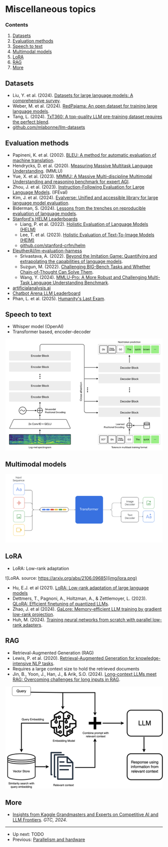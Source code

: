 # Miscellaneous topics


### Contents

1.  [Datasets](#datasets)
2.  [Evaluation methods](#evaluation-methods)
3.  [Speech to text](#speech-to-text)
4.  [Multimodal models](#multimodal-models)
5.  [LoRA](#lora)
6.  [RAG](#rag)
7.  [More](#more)


## Datasets

-   Liu, Y. et al. (2024). [Datasets for large language models: A comprehensive survey](https://arxiv.org/abs/2402.18041).
-   Weber, M. et al. (2024). [RedPajama: An open dataset for training large language models](https://arxiv.org/abs/2411.12372).
-   Tang, L. (2024). [TxT360: A top-quality LLM pre-training dataset requires the perfect blend](https://huggingface.co/spaces/LLM360/TxT360).
-   [github.com/mlabonne/llm-datasets](https://github.com/mlabonne/llm-datasets)


## Evaluation methods

-   Papineni, K. et al. (2002). [BLEU: A method for automatic evaluation of machine translation](https://aclanthology.org/P02-1040).
-   Hendrycks, D. et al. (2020). [Measuring Massive Multitask Language Understanding](https://arxiv.org/abs/2009.03300). (MMLU)
-   Yue, X. et al. (2023).  [MMMU: A Massive Multi-discipline Multimodal Understanding and reasoning benchmark for expert AGI](https://arxiv.org/abs/2311.16502).
-   Zhou, J. et al. (2023). [Instruction-Following Evaluation for Large Language Models](https://arxiv.org/abs/2311.07911). (IFEval)
-   Kim, J. et al. (2024). [Evalverse: Unified and accessible library for large language model evaluation](https://arxiv.org/abs/2404.00943).
-   Biderman, S. (2024). [Lessons from the trenches on reproducible evaluation of language models](https://arxiv.org/abs/2405.14782).
-   [Stanford's HELM Leaderboards](https://crfm.stanford.edu/helm/)
    -   Liang, P. et al. (2022). [Holistic Evaluation of Language Models (HELM)](https://arxiv.org/abs/2211.09110)
    -   Lee, T. et al. (2023). [Holistic Evaluation of Text-To-Image Models (HEIM)](https://arxiv.org/abs/2311.04287)
    -   [github.com/stanford-crfm/helm](https://github.com/stanford-crfm/helm)
-   [EleutherAI/lm-evaluation-harness](https://github.com/EleutherAI/lm-evaluation-harness)
    -   Srivastava, A. (2022). [Beyond the Imitation Game: Quantifying and extrapolating the capabilities of language models](https://arxiv.org/abs/2206.04615).
    -   Suzgun, M. (2022). [Challenging BIG-Bench Tasks and Whether Chain-of-Thought Can Solve Them](https://arxiv.org/abs/2210.09261).
    -   Wang, Y. (2024). [MMLU-Pro: A More Robust and Challenging Multi-Task Language Understanding Benchmark](https://arxiv.org/abs/2406.01574).
-   [artificialanalysis.ai](https://artificialanalysis.ai)
-   [Chatbot Arena LLM Leaderboard](https://lmarena.ai)
-   Phan, L. et al. (2025). [Humanity's Last Exam](https://arxiv.org/abs/2501.14249).


## Speech to text

-   Whisper model (OpenAI)
-   Transformer based, encoder-decoder

![Whisper model (source: [openai](https://openai.com/research/whisper)).](img/whisper.png)


## Multimodal models

![Figure from [Gemini](https://storage.googleapis.com/deepmind-media/gemini/gemini_1_report.pdf).](img/gemini-multimodal.png)


## LoRA

-    LoRA: Low-rank adaptation

![LoRA. source: https://arxiv.org/abs/2106.09685](img/lora.png)

-   Hu, E.J. et al (2021). [LoRA: Low-rank adaptation of large language models](https://arxiv.org/abs/2106.09685)
-   Dettmers, T., Pagnoni, A., Holtzman, A., & Zettlemoyer, L. (2023). [QLoRA: Efficient finetuning of quantized LLMs](https://arxiv.org/abs/2305.14314).
-   Zhao, J. et al (2024). [GaLore: Memory-efficient LLM training by gradient low-rank projection](https://arxiv.org/abs/2403.03507).
-   Huh, M. (2024). [Training neural networks from scratch with parallel low-rank adapters](https://arxiv.org/abs/2402.16828).


## RAG

-   Retrieval-Augmented Generation (RAG)
-   Lewis, P. et al. (2020). [Retrieval-Augmented Generation for knowledge-intensive NLP tasks](https://proceedings.neurips.cc/paper/2020/file/6b493230205f780e1bc26945df7481e5-Paper.pdf).
-   Requires a large context size to hold the retrieved documents
-   Jin, B., Yoon, J., Han, J., & Arik, S.O. (2024). [Long-context LLMs meet RAG: Overcoming challenges for long inputs in RAG](https://arxiv.org/abs/2410.05983).

![RAG explained.](img/rag-explained-clarifai.png)


## More

-   [Insights from Kaggle Grandmasters and Experts on Competitive AI and LLM Frontiers](https://www.youtube.com/watch?v=k2EcIX0HgzA). *GTC, 2024*.


--------

-   Up next: TODO
-   Previous: [Parallelism and hardware](parallelism-and-hw.md)

